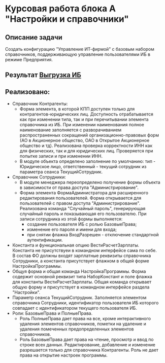 # Курсовая работа блока А "Настройки и справочники"

## Описание задачи
Создать конфигурацию "Управление ИТ-фирмой" с базовым набором справочников, поддерживающую управление пользователями ИБ в режиме Предприятия.

## Результат [Выгрузка ИБ](https://github.com/MikeMadudin/onec_diploma/blob/main/diploma_block_A/%D0%92%D1%8B%D0%B3%D1%80%D1%83%D0%B7%D0%BA%D0%B0%D0%94%D0%B8%D0%BF%D0%BB%D0%BE%D0%BC%D0%91%D0%BB%D0%BE%D0%BAA.dt)

## Реализовано:
- Справочник Контрагенты:
  - Форма элемента, в которой КПП доступен только для контрагентов-юридических лиц. Доступность отрабатывается как при изменении типа, так и при перечитывании элемента справочника из ИБ. При изменении наименования полное наименование заполняется с разворачиванием распространенных сокращений организационно-правовых форм (АО в Акционерное общество, ОАО в Открытое Акционерное общество и тд). Реализована проверка корректности ИНН как для физических, так и для юридических лиц. Проверяется при попытке записи и при изменении ИНН.
  - В модуле объекта определено заполнение по умолчанию: тип - Юридическое лицо, ответственный - текущий сотрудник из параметра сеанса ТекущийСотрудник.
- Справочник Сотрудники:
  - В модуле менеджера переопределено получение формы объекта в зависимости от права доступа "Администрирование".
  - Форма элемента ФормаАдминистратора для расширенного редактирования пользователей. Форма открывается для пользователей с правом доступа "Администрирование". Реализована команда "Случайный пароль", генерирующая случайный пароль и показывающая его пользователю. При записи сотрудника из этой формы выполняется:
    - создание пользователя ИБ с ролью БазовыеПрава;
    - изменение его пароля и имени для входа;
    - при снятии флажка ВходРазрешен - отключение стандартной аутентификации.
- Константа и функциональная опцию ВестиРасчетЗарплаты. Константа не присутствуеи в командном интерфейсе сама по себе. В состав ФО должны входят зарплатные реквизиты справочника Сотрудники, а константа присутствует флажком в общей форме НастройкаПрограммы.
- Общуя форма и общая команда НастройкаПрограммы. Форма содержит основной реквизит типа НаборКонстант и поле флажка для константы ВестиРасчетЗарплаты. Общая команда открывает общую форму и присутствует в командном интерфейсе раздела "Настройки".
- Параметр сеанса ТекущийСотрудник. Заполняется элементом справочника Сотрудники, идентификатор пользователя ИБ которого совпадает с идентификатором текущего пользователя ИБ.
- Роли: БазовыеПрава и ПолныеПрава.
  - Роль ПолныеПрава дает права на все, кроме интерактивного удаления элементов справочников, пометки на удаление и удаления помеченных предопределенных элементов справочников.
  - Роль БазовыеПрава дает права на чтение, просмотр и ввод по строке всех данных. Редактирование, добавление и изменение разрешается только для справочника Контрагенты. Роль не дает права на открытие настроек программы.
